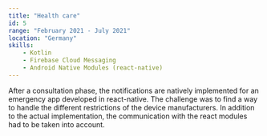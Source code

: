 ```yaml
---
title: "Health care"
id: 5
range: "February 2021 - July 2021"
location: "Germany"
skills:
    - Kotlin
    - Firebase Cloud Messaging
    - Android Native Modules (react-native)
---
```


After a consultation phase, the notifications are natively implemented for an emergency app developed in react-native. The challenge was to find a way to handle the different restrictions of the device manufacturers. In addition to the actual implementation, the communication with the react modules had to be taken into account.